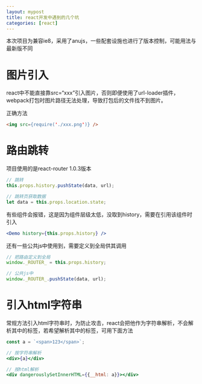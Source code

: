 ```yaml
---
layout: mypost
title: react开发中遇到的几个坑
categories: [react]
---
```


本次项目为兼容ie8，采用了anujs，一些配套设施也进行了版本控制，可能用法与最新版不同

# 图片引入

react中不能直接靠src=“xxx”引入图片，否则即便使用了url-loader插件，webpack打包时图片路径无法处理，导致打包后的文件找不到图片。

正确方法
```html
<img src={require('./xxx.png')} />
```

# 路由跳转

项目使用的是react-router 1.0.3版本

```javascript
// 跳转
this.props.history.pushState(data, url);

// 跳转页获取数据
let data = this.props.location.state;
```

有些组件会报错，这是因为组件层级太低，没取到history，需要在引用该组件时引入
```jsx
<Demo history={this.props.history} />
```

还有一些公共js中使用到，需要定义到全局供其调用
```javascript
// 把路由定义到全局
window._ROUTER_ = this.props.history;

// 公共js中
window._ROUTER_.pushState(data, url);
```

# 引入html字符串
常规方法引入html字符串时，为防止攻击，react会把他作为字符串解析，不会解析其中的标签，若希望解析其中的标签，可用下面方法
```jsx
const a = `<span>123</span>`;

// 按字符串解析
<div>{a}</div>

// 按html解析
<div dangerouslySetInnerHTML={{__html: a}}></div>
```
